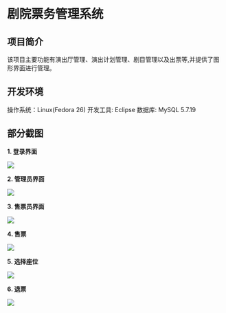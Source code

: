 
# 剧院票务管理系统

## 项目简介
该项目主要功能有演出厅管理、演出计划管理、剧目管理以及出票等,并提供了图形界面进行管理。

## 开发环境
操作系统：Linux(Fedora 26)
开发工具: Eclipse
数据库: MySQL 5.7.19

## 部分截图

**1. 登录界面**

![](http://on81dxgme.bkt.clouddn.com/ttms_java.png)

**2. 管理员界面**

![](http://on81dxgme.bkt.clouddn.com/admin.png)

**3. 售票员界面**

![](http://on81dxgme.bkt.clouddn.com/clerk.png)

**4. 售票**

![](http://on81dxgme.bkt.clouddn.com/sale.png)

**5. 选择座位**

![](http://on81dxgme.bkt.clouddn.com/seat.png)

**6. 退票**

![](http://on81dxgme.bkt.clouddn.com/refund.png)

